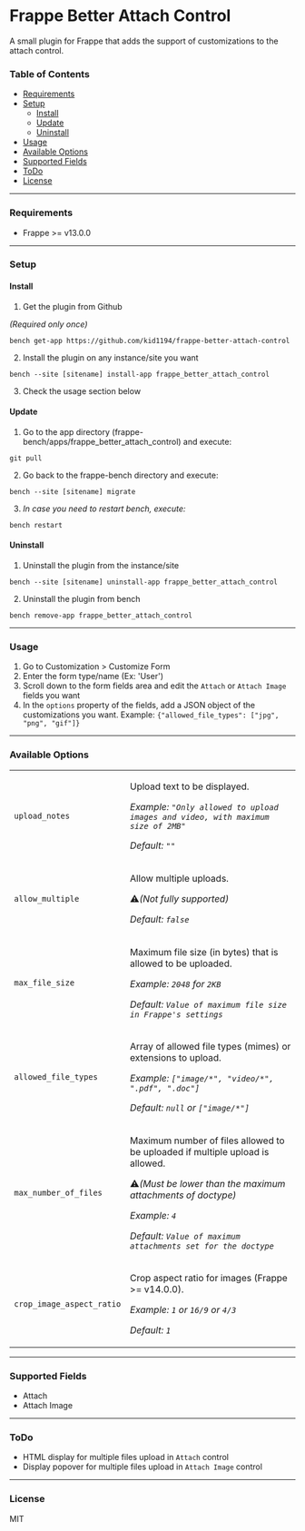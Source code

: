 # Frappe Better Attach Control
A small plugin for Frappe that adds the support of customizations to the attach control.

### Table of Contents
<ul>
    <li><a href="#requirements">Requirements</a></li>
    <li>
    <a href="#setup">Setup</a>
        <ul>
            <li><a href="#install">Install</a></li>
            <li><a href="#update">Update</a></li>
            <li><a href="#uninstall">Uninstall</a></li>
        </ul>
    </li>
    <li><a href="#usage">Usage</a></li>
    <li><a href="#available-options">Available Options</a></li>
    <li><a href="#supported-fields">Supported Fields</a></li>
    <li><a href="#todo">ToDo</a></li>
    <li><a href="#license">License</a></li>
</ul>

---

### Requirements
- Frappe >= v13.0.0

---

### Setup

#### Install
1. Get the plugin from Github

*(Required only once)*

`bench get-app https://github.com/kid1194/frappe-better-attach-control`

2. Install the plugin on any instance/site you want

`bench --site [sitename] install-app frappe_better_attach_control`

3. Check the usage section below

#### Update
1. Go to the app directory (frappe-bench/apps/frappe_better_attach_control) and execute:

`git pull`

2. Go back to the frappe-bench directory and execute:

`bench --site [sitename] migrate`

3. *In case you need to restart bench, execute:*

`bench restart`

#### Uninstall
1. Uninstall the plugin from the instance/site

`bench --site [sitename] uninstall-app frappe_better_attach_control`

2. Uninstall the plugin from bench

`bench remove-app frappe_better_attach_control`

---

### Usage
1. Go to Customization > Customize Form
2. Enter the form type/name (Ex: 'User')
3. Scroll down to the form fields area and edit the `Attach` or `Attach Image` fields you want
4. In the `options` property of the fields, add a JSON object of the customizations you want. Example: `{"allowed_file_types": ["jpg", "png", "gif"]}`

---

### Available Options
<table>
    <tr>
        <td><code>upload_notes</code></td>
        <td>
            <p>Upload text to be displayed.</p>
            <p><i>Example: <code>"Only allowed to upload images and video, with maximum size of 2MB"</code></i></p>
            <p><i>Default: <code>""</code></i></p>
        </td>
    </tr>
    <tr>
        <td><code>allow_multiple</code></td>
        <td>
            <p>Allow multiple uploads.</p>
            <p>⚠️<i>(Not fully supported)</i></p>
            <p><i>Default: <code>false</code></i></p>
        </td>
    </tr>
    <tr>
        <td><code>max_file_size</code></td>
        <td>
            <p>Maximum file size (in bytes) that is allowed to be uploaded.</p>
            <p><i>Example: <code>2048</code> for <code>2KB</code></i></p>
            <p><i>Default: <code>Value of maximum file size in Frappe's settings</code></i></p>
        </td>
    </tr>
    <tr>
        <td><code>allowed_file_types</code></td>
        <td>
            <p>Array of allowed file types (mimes) or extensions to upload.</p>
            <p><i>Example: <code>["image/*", "video/*", ".pdf", ".doc"]</code></i></p>
            <p><i>Default: <code>null</code> or <code>["image/*"]</code></i></p>
        </td>
    </tr>
    <tr>
        <td><code>max_number_of_files</code></td>
        <td>
            <p>Maximum number of files allowed to be uploaded if multiple upload is allowed.</p>
            <p>⚠️<i>(Must be lower than the maximum attachments of doctype)</i></p>
            <p><i>Example: <code>4</code></i></p>
            <p><i>Default: <code>Value of maximum attachments set for the doctype</code></i></p>
        </td>
    </tr>
    <tr>
        <td><code>crop_image_aspect_ratio</code></td>
        <td>
            <p>Crop aspect ratio for images (Frappe >= v14.0.0).</p>
            <p><i>Example: <code>1</code> or <code>16/9</code> or <code>4/3</code></i></p>
            <p><i>Default: <code>1</code></i></p>
        </td>
    </tr>
</table>

---

### Supported Fields
- Attach
- Attach Image

---

### ToDo
- HTML display for multiple files upload in `Attach` control
- Display popover for multiple files upload in `Attach Image` control

---

### License
MIT
